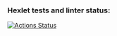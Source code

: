 ### Hexlet tests and linter status:
[![Actions Status](https://github.com/Asterroth/java-project-71/actions/workflows/hexlet-check.yml/badge.svg)](https://github.com/Asterroth/java-project-71/actions)